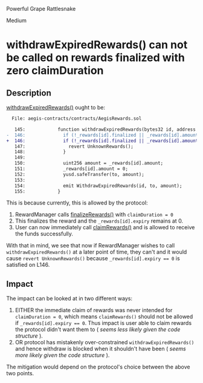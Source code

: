 Powerful Grape Rattlesnake

Medium

# withdrawExpiredRewards() can not be called on rewards finalized with zero claimDuration

## Description
[withdrawExpiredRewards()](https://github.com/sherlock-audit/2025-04-aegis-op-grant/blob/main/aegis-contracts/contracts/AegisRewards.sol#L146) ought to be:
```diff
  File: aegis-contracts/contracts/AegisRewards.sol

   145:            function withdrawExpiredRewards(bytes32 id, address to) external onlyRole(REWARDS_MANAGER_ROLE) {
-  146:              if (!_rewards[id].finalized || _rewards[id].amount == 0 || _rewards[id].expiry == 0 || _rewards[id].expiry > block.timestamp) {
+  146:              if (!_rewards[id].finalized || _rewards[id].amount == 0 || _rewards[id].expiry > block.timestamp) { // Note: Additionally, it should also be `_rewards[id].expiry >= block.timestamp` but that's part of a different bug report
   147:                revert UnknownRewards();
   148:              }
   149:          
   150:              uint256 amount = _rewards[id].amount;
   151:              _rewards[id].amount = 0;
   152:              yusd.safeTransfer(to, amount);
   153:          
   154:              emit WithdrawExpiredRewards(id, to, amount);
   155:            }
```

This is because currently, this is allowed by the protocol:
1. RewardManager calls [finalizeRewards()](https://github.com/sherlock-audit/2025-04-aegis-op-grant/blob/main/aegis-contracts/contracts/AegisRewards.sol#L131) with `claimDuration = 0`
2. This finalizes the reward and the `_rewards[id].expiry` remains at 0.
3. User can now immediately call [claimRewards()](https://github.com/sherlock-audit/2025-04-aegis-op-grant/blob/main/aegis-contracts/contracts/AegisRewards.sol#L102) and is allowed to receive the funds successfully.

With that in mind, we see that now if RewardManager wishes to call `withdrawExpiredRewards()` at a later point of time, they can't and it would cause `revert UnknownRewards()` because `_rewards[id].expiry == 0` is satisfied on L146.

## Impact
The impact can be looked at in two different ways:
1. EITHER the immediate claim of rewards was never intended for `claimDuration = 0`, which means `claimRewards()` should not be allowed if `_rewards[id].expiry == 0`. Thus impact is user able to claim rewards the protocol didn't want them to ( _seems less likely given the code structure_ ).
2. OR protocol has mistakenly over-constrained `withdrawExpiredRewards()` and hence withdraw is blocked when it shouldn't have been ( _seems more likely given the code structure_ ).

The mitigation would depend on the protocol's choice between the above two points.